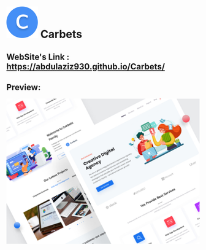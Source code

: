 # <img src="./assets/icons/main-logo.svg" /> Carbets

## WebSite's Link : https://abdulaziz930.github.io/Carbets/

## Preview:

<img src="./assets/images/preview.jpg"/>
